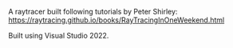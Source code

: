 A raytracer built following tutorials by Peter Shirley:
https://raytracing.github.io/books/RayTracingInOneWeekend.html

Built using Visual Studio 2022.
